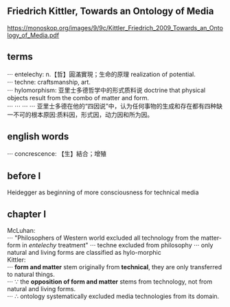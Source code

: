 ## Friedrich Kittler, Towards an Ontology of Media
https://monoskop.org/images/9/9c/Kittler_Friedrich_2009_Towards_an_Ontology_of_Media.pdf
## terms
⋅⋅⋅ entelechy: n.【哲】圓滿實現；生命的原理 realization of potential.</br>
⋅⋅⋅ techne: craftsmanship, art.</br>
⋅⋅⋅ hylomorphism: 亚里士多德哲学中的形式质料说 doctrine that physical objects result from the combo of matter and form.</br>
⋅⋅⋅ ⋅⋅⋅ ⋅⋅⋅ ⋅⋅⋅   亚里士多德在他的“四因说”中，认为任何事物的生成和存在都有四种缺一不可的根本原因:质料因，形式因，动力因和所为因。
## english words
⋅⋅⋅ concrescence: 【生】結合；增殖
## before I
Heidegger as beginning of more consciousness for technical media
## chapter I
McLuhan:</br>
⋅⋅⋅ "Philosophers of Western world excluded all technology from the matter-form in *entelechy* treatment"
⋅⋅⋅ techne excluded from philosophy
⋅⋅⋅ only natural and living forms are classified as hylo-morphic</br>
Kittler:</br>
⋅⋅⋅ **form and matter** stem originally from **technical**, they are only transferred to natural things.</br>
⋅⋅⋅ ∵ the **opposition of form and matter** stems from technology, not from natural and living forms.</br>
⋅⋅⋅ ∴ ontology systematically excluded media technologies from its domain.</br>
